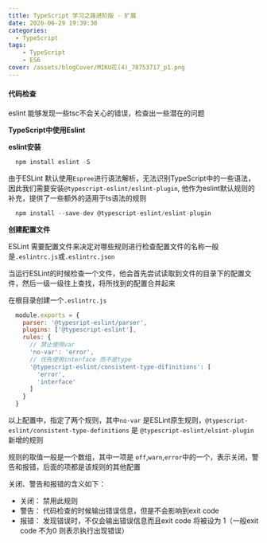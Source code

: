 ```yaml
---
title: TypeScript 学习之路进阶版 - 扩展
date: 2020-06-29 19:39:30
categories:
  - TypeScript
tags:
    - TypeScript
    - ES6
cover: /assets/blogCover/MIKU花(4)_78753717_p1.png
---
```


#### 代码检查

 eslint 能够发现一些tsc不会关心的错误，检查出一些潜在的问题

 **TypeScript中使用Eslint**

  **eslint安装**

  ~~~js
    npm install eslint -S
  ~~~

  由于ESLint 默认使用`Espree`进行语法解析，无法识别TypeScript中的一些语法，因此我们需要安装`@typescript-eslint/eslint-plugin`, 他作为eslint默认规则的补充，提供了一些额外的适用于ts语法的规则

  ~~~js
    npm install --save-dev @typescript-eslint/eslint-plugin
  ~~~

  **创建配置文件**

  ESLint 需要配置文件来决定对哪些规则进行检查配置文件的名称一般是`.eslintrc.js`或`.eslintrc.json`

  当运行ESLint的时候检查一个文件，他会首先尝试读取到文件的目录下的配置文件，然后一级一级往上查找，将所找到的配置合并起来

  在根目录创建一个`.eslintrc.js`

  ~~~js
    module.exports = {
      parser: '@typesript-eslint/parser',
      plugins: ['@typescript-eslint'],
      rules: {
        // 禁止使用var
        'no-var': 'error',
        // 优先使用interface 而不是type
        '@typescript-eslint/consistent-type-difinitions': [
          'error',
          'interface'
        ]
      }
    }
  ~~~

  以上配置中，指定了两个规则，其中`no-var` 是ESLint原生规则，`@typescript-eslint/consistent-type-definitions` 是 `@typescript-eslint/elsint-plugin` 新增的规则

  规则的取值一般是一个数组，其中一项是 `off`,`warn`,`error`中的一个，表示关闭，警告和报错，后面的项都是该规则的其他配置

  关闭、警告和报错的含义如下：
  * 关闭： 禁用此规则
  * 警告： 代码检查的时候输出错误信息，但是不会影响到exit code
  * 报错： 发现错误时，不仅会输出错误信息而且exit code 将被设为 1（一般exit code 不为0 则表示执行出现错误）